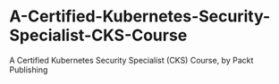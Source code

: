 


# A-Certified-Kubernetes-Security-Specialist-CKS-Course
A Certified Kubernetes Security Specialist (CKS) Course, by Packt Publishing
